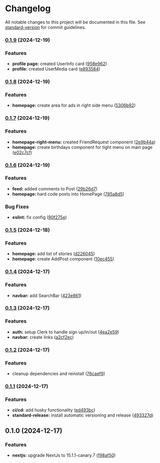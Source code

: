 # Changelog

All notable changes to this project will be documented in this file. See [standard-version](https://github.com/conventional-changelog/standard-version) for commit guidelines.

### [0.1.9](https://github.com/mrcreel/next-social/compare/v0.1.8...v0.1.9) (2024-12-19)


### Features

* **profile page:** created UserInfo card ([958e962](https://github.com/mrcreel/next-social/commit/958e962ea1a70470250a5acba0b8e72640697f48))
* **profile:** created UserMedia card ([e893584](https://github.com/mrcreel/next-social/commit/e89358462b43cb5c6980a7730c4eb6e904deee90))

### [0.1.8](https://github.com/mrcreel/next-social/compare/v0.1.7...v0.1.8) (2024-12-19)


### Features

* **homepage:** create area for ads in right side menu ([5306b92](https://github.com/mrcreel/next-social/commit/5306b9297a6d49e8576d3c52747599438ff372dd))

### [0.1.7](https://github.com/mrcreel/next-social/compare/v0.1.6...v0.1.7) (2024-12-19)


### Features

* **homepage-right-menu:** created FriendRequest component ([2e9b44a](https://github.com/mrcreel/next-social/commit/2e9b44aa729b638d64658b843d0e92a3536ca4e6))
* **homepage:** create birthdays component for tight menu on main page ([e02c7cf](https://github.com/mrcreel/next-social/commit/e02c7cfca4cf2509a8b8441ccc0973b0be8ee0ae))

### [0.1.6](https://github.com/mrcreel/next-social/compare/v0.1.5...v0.1.6) (2024-12-19)


### Features

* **feed:** added comments to Post ([29b26d7](https://github.com/mrcreel/next-social/commit/29b26d7a73d8aa97686dd3258be8f854d37dacd6))
* **homepage:** hard code posts into HomePage ([785a8d5](https://github.com/mrcreel/next-social/commit/785a8d5c64150998acbefdc8631ae66eea509dea))


### Bug Fixes

* **eslint:** fix config ([90f275e](https://github.com/mrcreel/next-social/commit/90f275ef5398165f53ce7d57ed4612ddbb21bd55))

### [0.1.5](https://github.com/mrcreel/next-social/compare/v0.1.4...v0.1.5) (2024-12-18)


### Features

* **homepage:** add list of stories ([d226045](https://github.com/mrcreel/next-social/commit/d226045917d3d27ae3c93a3d0827207ee5404934))
* **homepage:** create AddPost component ([10ec455](https://github.com/mrcreel/next-social/commit/10ec4555cc963fb5cddb2193b411d98dc969df85))

### [0.1.4](https://github.com/mrcreel/next-social/compare/v0.1.3...v0.1.4) (2024-12-17)


### Features

* **navbar:** add SearchBar ([423e861](https://github.com/mrcreel/next-social/commit/423e861d2dd7977a27e0e73129c2f1730d2fb5ce))

### [0.1.3](https://github.com/mrcreel/next-social/compare/v0.1.2...v0.1.3) (2024-12-17)


### Features

* **auth:** setup Clerk to handle sign up/in/out ([4ea2e59](https://github.com/mrcreel/next-social/commit/4ea2e599884d07799263c0d557710ba56cd7b981))
* **navbar:** create links ([a2cf2ec](https://github.com/mrcreel/next-social/commit/a2cf2ec191992208e6898ddf4cc8682eafdecc5e))

### [0.1.2](https://github.com/mrcreel/next-social/compare/v0.1.1...v0.1.2) (2024-12-17)


### Features

* cleanup dependencies and reinstall ([76caef9](https://github.com/mrcreel/next-social/commit/76caef989055ea657a4c549e7e7a8a70a065308f))

### [0.1.1](https://github.com/mrcreel/next-social/compare/v0.1.0...v0.1.1) (2024-12-17)


### Features

* **ci/cd:** add husky functionality ([ed493bc](https://github.com/mrcreel/next-social/commit/ed493bcde3b88cb50805e52f394b2803ad86f3c7))
* **standard-release:** install automatic versioning and release ([493327d](https://github.com/mrcreel/next-social/commit/493327d1bfdc7ad033fc915221a92a3543c434b4))

## 0.1.0 (2024-12-17)


### Features

* **nextjs:** upgrade NextJs to 15.1.1-canary.7 ([f98af50](https://github.com/mrcreel/next-social/commit/f98af50ac4ee7324c4870bd6a34a9748afbe749b))
